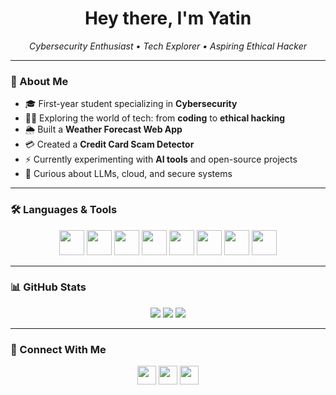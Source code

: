 <h1 align="center">Hey there, I'm Yatin</h1>
<p align="center">
  <em>Cybersecurity Enthusiast  • Tech Explorer • Aspiring Ethical Hacker</em>
</p>

---

### 🧠 About Me
- 🎓 First-year student specializing in **Cybersecurity**
- 🧑‍💻 Exploring the world of tech: from **coding** to **ethical hacking**
- 🌦️ Built a **Weather Forecast Web App**
- 💳 Created a **Credit Card Scam Detector**
- ⚡ Currently experimenting with **AI tools** and open-source projects
- 🚀 Curious about LLMs, cloud, and secure systems

---

### 🛠️ Languages & Tools

<p align="center">
  <img src="https://cdn.jsdelivr.net/gh/devicons/devicon/icons/c/c-original.svg" width="40"/>
  <img src="https://cdn.jsdelivr.net/gh/devicons/devicon/icons/cplusplus/cplusplus-original.svg" width="40"/>
  <img src="https://cdn.jsdelivr.net/gh/devicons/devicon/icons/java/java-original.svg" width="40"/>
  <img src="https://cdn.jsdelivr.net/gh/devicons/devicon/icons/python/python-original.svg" width="40"/>
  <img src="https://cdn.jsdelivr.net/gh/devicons/devicon/icons/javascript/javascript-original.svg" width="40"/>
  <img src="https://cdn.jsdelivr.net/gh/devicons/devicon/icons/html5/html5-original.svg" width="40"/>
  <img src="https://cdn.jsdelivr.net/gh/devicons/devicon/icons/css3/css3-original.svg" width="40"/>
  <img src="https://cdn.jsdelivr.net/gh/devicons/devicon/icons/mysql/mysql-original.svg" width="40"/>
</p>

---

### 📊 GitHub Stats

<p align="center">
  <img src="https://github-readme-stats.vercel.app/api?username=yatinannam&show_icons=true&theme=tokyonight&hide_border=false" />
  <img src="https://github-readme-streak-stats.herokuapp.com?user=yatinannam&theme=tokyonight&hide_border=false" />
  <img src="https://github-readme-stats.vercel.app/api/top-langs/?username=yatinannam&layout=compact&theme=tokyonight&hide_border=false" />
</p>

---

### 🔗 Connect With Me

<p align="center">
  <a href="https://linkedin.com/in/yatinannam/"><img src="https://skillicons.dev/icons?i=linkedin" height="30"/></a>
  <a href="mailto:ninjayatin@gmail.com"><img src="https://skillicons.dev/icons?i=gmail" height="30"/></a>
  <a href="https://yatinannam.github.io/portfolio-site/"><img src="https://skillicons.dev/icons?i=webflow" height="30"/></a>
</p>
